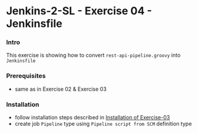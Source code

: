# Jenkins-2-SL - Exercise 04 - Jenkinsfile

### Intro
This exercise is showing how to convert `rest-api-pipeline.groovy` into `Jenkinsfile`

### Prerequisites
* same as in Exercise 02 & Exercise 03

### Installation
* follow installation steps described in [Installation of Exercise-03](/exercise-03)
* create job `Pipeline` type using `Pipeline script from SCM` definition type
